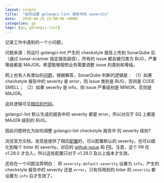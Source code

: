 ```yaml
---
layout: single
title:  "如何设置 golangci-lint 报告中的 severity"
date:   2020-08-25 23:00:00 +0800
categories: go
tags: [go, golangci-lint]
---
```


记录工作中遇到的一个小问题。

问题来源：将运行 golangci-lint 产生的 checkstyle 报告上传到 SonarQube 后（通过 sonar-scanner 指定报告路径），所有的 issue 都会被归类为 BUG，严重等级都是 MAJOR。希望能够按照业务需要调整 issue 的类别和等级。

网上也有人有类似的[问题](https://community.sonarsource.com/t/change-external-issues-language-type-and-severity/17031/5)，根据解答，SonarQube 判断的逻辑是：
（1）如果 checkstyle 报告中的 severity 是 error，则 issue 类别是 BUG，否则是 CODE SMELL；
（2）如果 severity 是 info，则 issue 严重级别是 MINOR，否则是 MAJOR。

这处逻辑可见[相应的代码](https://github.com/SonarSource/slang/blob/ecefaee360329a052164201e4ae5509c3692ae9c/checkstyle-import/src/main/java/org/sonarsource/slang/externalreport/CheckstyleFormatImporter.java#L171)。

golangci-lint 默认生成的报告中的 severity 都是 error，所以对应于 SQ 上都是 MAJOR 级别的 BUG。


因此问题转化为如何调整 golangci-lint checkstyle 报告中 的 severity 级别?

浏览官方文档，发现是提供了相应[配置](https://golangci-lint.run/usage/configuration/#config-file)的，可以配置默认的 severity，也可以细化到每个 linter 的 severity。对应的 [github issue](https://github.com/golangci/golangci-lint/issues/127) 和 [PR](https://github.com/golangci/golangci-lint/pull/1155)。注意，这个 PR 在 v1.28.0 才合入，所以这些配置只对于 v1.28.0 及以上版本才生效。

还存在一个问题没弄明白：
将 `severity.default-severity` 设置为 `info`，产生的 checkstyle 报告中的 severity 还是 `error`。只有将用到的 linter 的 `severity` 都设置为 `info` 后才生效了。